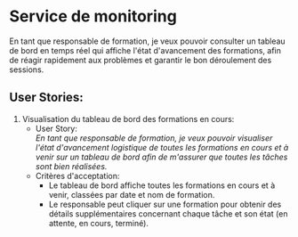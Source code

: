 # Service de monitoring

En tant que responsable de formation, je veux pouvoir consulter un tableau de bord en temps réel qui affiche l'état d'avancement des formations, afin de réagir rapidement aux problèmes et garantir le bon déroulement des sessions.

## User Stories:

1. Visualisation du tableau de bord des formations en cours:
    - User Story:  
    *En tant que responsable de formation, je veux pouvoir visualiser l'état d'avancement logistique de toutes les formations en cours et à venir sur un tableau de bord afin de m'assurer que toutes les tâches sont bien réalisées.*
    - Critères d'acceptation:
        - Le tableau de bord affiche toutes les formations en cours et à venir, classées par date et nom de formation.
        - Le responsable peut cliquer sur une formation pour obtenir des détails supplémentaires concernant chaque tâche et son état (en attente, en cours, terminé).
        